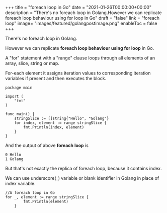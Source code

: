 +++
title = "foreach loop in Go"
date = "2021-01-26T00:00:00+00:00"
description = "There's no foreach loop in Golang.However we can replicate foreach loop behaviour using for loop in Go"
draft = "false"
link = "foreach loop"
image= "images/featured/golangpostimage.png"
enableToc = false
+++

There's no foreach loop in Golang.

However we can replicate **foreach loop behaviour using for loop** in Go.

A "for" statement with a "range" clause loops through all elements of an array, slice, string or map.

For-each element it assigns iteration values to corresponding iteration variables if present and then executes the block.

```
package main

import (
	"fmt"
)

func main() {
	stringSlice := []string{"Hello", "Golang"}
	for index, element := range stringSlice {
		fmt.Println(index, element)
	}
}
```

And the output of above **foreach loop** is 

```
0 Hello
1 Golang
```

But that's not exactly the replica of foreach loop, because it contains index. 

We can use underscore(_) variable or blank identifier in Golang in place of index variable.

```
//A foreach loop in Go
for _, element := range stringSlice {
		fmt.Println(element)
	}
```

